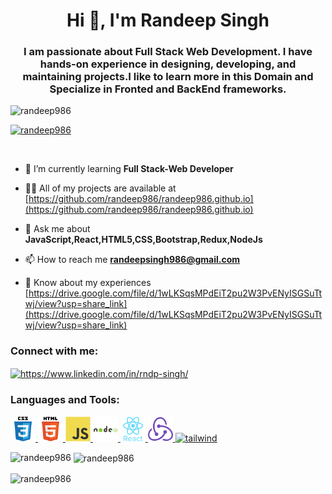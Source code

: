 <h1 align="center">Hi 👋, I'm Randeep Singh</h1>
<h3 align="center">I am passionate about Full Stack Web Development. I have hands-on experience in designing, developing, and maintaining projects.I like to learn more in this Domain and Specialize in Fronted and BackEnd frameworks.</h3>

<p align="left"> <img src="https://komarev.com/ghpvc/?username=randeep986&label=Profile%20views&color=0e75b6&style=flat" alt="randeep986" /> </p>

<p align="left"> <a href="https://github.com/ryo-ma/github-profile-trophy"><img src="https://github-profile-trophy.vercel.app/?username=randeep986" alt="randeep986" /></a> </p>

<p align="left"> <a href="https://twitter.com/" target="blank"><img src="https://img.shields.io/twitter/follow/?logo=twitter&style=for-the-badge" alt="" /></a> </p>

- 🌱 I’m currently learning **Full Stack-Web Developer**

- 👨‍💻 All of my projects are available at [https://github.com/randeep986/randeep986.github.io](https://github.com/randeep986/randeep986.github.io)

- 💬 Ask me about **JavaScript,React,HTML5,CSS,Bootstrap,Redux,NodeJs**

- 📫 How to reach me **randeepsingh986@gmail.com**

- 📄 Know about my experiences [https://drive.google.com/file/d/1wLKSqsMPdEiT2pu2W3PvENyISGSuTtwj/view?usp=share_link](https://drive.google.com/file/d/1wLKSqsMPdEiT2pu2W3PvENyISGSuTtwj/view?usp=share_link)

<h3 align="left">Connect with me:</h3>
<p align="left">
<a href="https://linkedin.com/in/https://www.linkedin.com/in/rndp-singh/" target="blank"><img align="center" src="https://raw.githubusercontent.com/rahuldkjain/github-profile-readme-generator/master/src/images/icons/Social/linked-in-alt.svg" alt="https://www.linkedin.com/in/rndp-singh/" height="30" width="40" /></a>
</p>

<h3 align="left">Languages and Tools:</h3>
<p align="left"> <a href="https://www.w3schools.com/css/" target="_blank" rel="noreferrer"> <img src="https://raw.githubusercontent.com/devicons/devicon/master/icons/css3/css3-original-wordmark.svg" alt="css3" width="40" height="40"/> </a> <a href="https://www.w3.org/html/" target="_blank" rel="noreferrer"> <img src="https://raw.githubusercontent.com/devicons/devicon/master/icons/html5/html5-original-wordmark.svg" alt="html5" width="40" height="40"/> </a> <a href="https://developer.mozilla.org/en-US/docs/Web/JavaScript" target="_blank" rel="noreferrer"> <img src="https://raw.githubusercontent.com/devicons/devicon/master/icons/javascript/javascript-original.svg" alt="javascript" width="40" height="40"/> </a> <a href="https://nodejs.org" target="_blank" rel="noreferrer"> <img src="https://raw.githubusercontent.com/devicons/devicon/master/icons/nodejs/nodejs-original-wordmark.svg" alt="nodejs" width="40" height="40"/> </a> <a href="https://reactjs.org/" target="_blank" rel="noreferrer"> <img src="https://raw.githubusercontent.com/devicons/devicon/master/icons/react/react-original-wordmark.svg" alt="react" width="40" height="40"/> </a> <a href="https://redux.js.org" target="_blank" rel="noreferrer"> <img src="https://raw.githubusercontent.com/devicons/devicon/master/icons/redux/redux-original.svg" alt="redux" width="40" height="40"/> </a> <a href="https://tailwindcss.com/" target="_blank" rel="noreferrer"> <img src="https://www.vectorlogo.zone/logos/tailwindcss/tailwindcss-icon.svg" alt="tailwind" width="40" height="40"/> </a> </p>

<p><img align="left" src="https://github-readme-stats.vercel.app/api/top-langs?username=randeep986&show_icons=true&locale=en&layout=compact" alt="randeep986" /></p>

<p>&nbsp;<img align="center" src="https://github-readme-stats.vercel.app/api?username=randeep986&show_icons=true&locale=en" alt="randeep986" /></p>

<p><img align="center" src="https://github-readme-streak-stats.herokuapp.com/?user=randeep986&" alt="randeep986" /></p>
